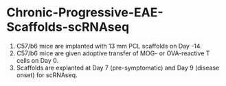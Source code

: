 # Chronic-Progressive-EAE-Scaffolds-scRNAseq

1. C57/b6 mice are implanted with 13 mm PCL scaffolds on Day -14. 
2. C57/b6 mice are given adoptive transfer of MOG- or OVA-reactive T cells on Day 0.
3. Scaffolds are explanted at Day 7 (pre-symptomatic) and Day 9 (disease onset) for scRNAseq. 
